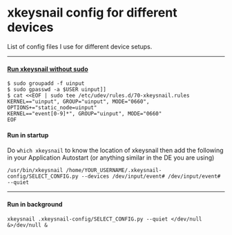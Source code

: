 # xkeysnail config for different devices

List of config files I use for different device setups.

---

#### [Run xkeysnail without sudo](https://github.com/mooz/xkeysnail/issues/64#issuecomment-600380800)

```
$ sudo groupadd -f uinput
$ sudo gpasswd -a $USER uinput]]
$ cat <<EOF | sudo tee /etc/udev/rules.d/70-xkeysnail.rules
KERNEL=="uinput", GROUP="uinput", MODE="0660", OPTIONS+="static_node=uinput"
KERNEL=="event[0-9]*", GROUP="uinput", MODE="0660"
EOF
```

#### Run in startup

Do `which xkeysnail` to know the location of xkeysnail then add the following in your Application Autostart (or anything similar in the DE you are using)

```
/usr/bin/xkeysnail /home/YOUR_USERNAME/.xkeysnail-config/SELECT_CONFIG.py --devices /dev/input/event# /dev/input/event# --quiet
```

---

#### Run in background

```
xkeysnail .xkeysnail-config/SELECT_CONFIG.py --quiet </dev/null &>/dev/null &
```
